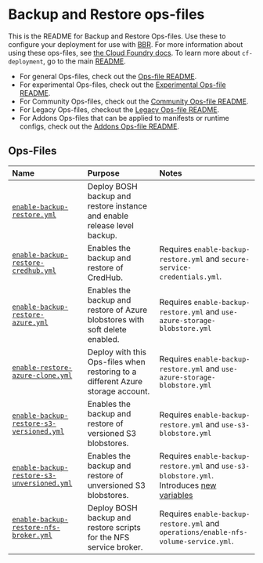 # Backup and Restore ops-files

This is the README for Backup and Restore Ops-files. Use these to configure your deployment for use with [BBR](https://github.com/cloudfoundry-incubator/bosh-backup-and-restore).
For more information about using these ops-files, see [the Cloud Foundry docs](https://docs.cloudfoundry.org/bbr/cf-backup.html).
To learn more about `cf-deployment`, go to the main [README](../README.md).

- For general Ops-files, check out the [Ops-file README](../README.md).
- For experimental Ops-files, check out the [Experimental Ops-file README](../experimental/README.md).
- For Community Ops-files, check out the [Community Ops-file README](../community/README.md).
- For Legacy Ops-files, checkout the [Legacy Ops-file README](../legacy/README.md).
- For Addons Ops-files that can be applied to manifests or runtime configs, check out the [Addons Ops-file README](addons/README.md).

## Ops-Files

| Name | Purpose | Notes |
|:---  |:---     |:---   |
| [`enable-backup-restore.yml`](enable-backup-restore.yml) | Deploy BOSH backup and restore instance and enable release level backup. | |
| [`enable-backup-restore-credhub.yml`](enable-backup-restore-credhub.yml) | Enables the backup and restore of CredHub. | Requires `enable-backup-restore.yml` and `secure-service-credentials.yml`. |
| [`enable-backup-restore-azure.yml`](enable-backup-restore-azure.yml) | Enables the backup and restore of Azure blobstores with soft delete enabled. | Requires `enable-backup-restore.yml` and `use-azure-storage-blobstore.yml` |
| [`enable-restore-azure-clone.yml`](enable-restore-azure-clone.yml) | Deploy with this Ops-files when restoring to a different Azure storage account. | Requires `enable-backup-restore.yml` and `use-azure-storage-blobstore.yml` |
| [`enable-backup-restore-s3-versioned.yml`](enable-backup-restore-s3-versioned.yml) | Enables the backup and restore of versioned S3 blobstores. | Requires `enable-backup-restore.yml` and `use-s3-blobstore.yml` |
| [`enable-backup-restore-s3-unversioned.yml`](enable-backup-restore-s3-unversioned.yml) | Enables the backup and restore of unversioned S3 blobstores. | Requires `enable-backup-restore.yml` and `use-s3-blobstore.yml`. Introduces [new variables](example-vars-files/vars-enable-backup-restore-s3-unversioned.yml) |
| [`enable-backup-restore-nfs-broker.yml`](enable-backup-restore-nfs-broker.yml) | Deploy BOSH backup and restore scripts for the NFS service broker. | Requires `enable-backup-restore.yml` and `operations/enable-nfs-volume-service.yml`. |
